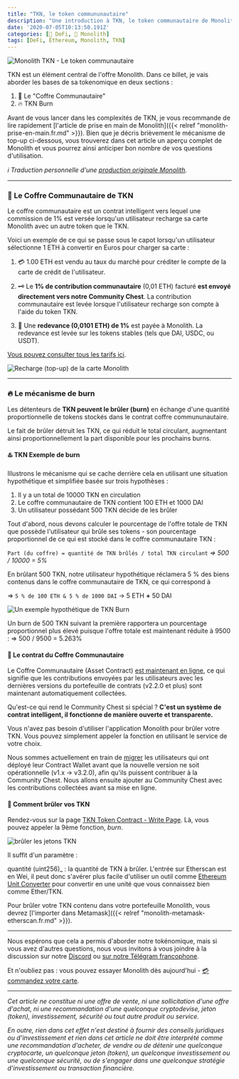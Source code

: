 ```yaml
---
title: "TKN, le token commununautaire" 
description: "Une introduction à TKN, le token communautaire de Monolith - portefeuille Ethereum avec une carte Visa : coffre communautaire, TKN burn et contrats."
date: '2020-07-05T10:13:50.191Z'
categories: [🌌 DeFi, 👾 Monolith]
tags: [DeFi, Ethereum, Monolith, TKN]
---
```


![Monolith TKN - Le token communautaire](/img/2020/tkn-token-communautaire/cover.jpeg)

TKN est un élément central de l'offre Monolith. Dans ce billet, je vais aborder les bases de sa tokenomique en deux sections :

1. 🏦 Le "Coffre Communautaire"
2. 🔥 TKN Burn

Avant de vous lancer dans les complexités de TKN, je vous recommande de lire rapidement [l'article de prise en main de Monolith]({{< relref "monolith-prise-en-main.fr.md" >}}). Bien que je décris brièvement le mécanisme de top-up ci-dessous, vous trouverez dans cet article un aperçu complet de Monolith et vous pourrez ainsi anticiper bon nombre de vos questions d'utilisation.

_ℹ Traduction personnelle d'une [production originale Monolith](https://medium.com/monolith/tkn-101-the-community-token-8ba00a13fbc7)._

---

### 🏦 Le Coffre Communautaire de TKN

Le coffre communautaire est un contrat intelligent vers lequel une commission de 1% est versée lorsqu'un utilisateur recharge sa carte Monolith avec un autre token que le TKN.

Voici un exemple de ce qui se passe sous le capot lorsqu'un utilisateur sélectionne 1 ETH à convertir en Euros pour charger sa carte :

1. 💳 1.00 ETH est vendu au taux du marché pour créditer le compte de la carte de crédit de l'utilisateur.

1. 🗝 Le **1% de contribution communautaire** (0,01 ETH) facturé **est envoyé directement vers notre Community Chest**. La contribution communautaire est levée lorsque l'utilisateur recharge son compte à l'aide du token TKN.

1. 🔮 Une **redevance (0,0101 ETH) de 1%** est payée à Monolith. La redevance est levée sur les tokens stables (tels que DAI, USDC, ou USDT).

[Vous pouvez consulter tous les tarifs ici](https://monolith.xyz/pricing/).

![Recharge (top-up) de la carte Monolith](/img/2020/tkn-token-communautaire/1-top-up.png)

---

### 🔥 Le mécanisme de burn

Les détenteurs de **TKN peuvent le brûler (burn)** en échange d'une quantité proportionnelle de tokens stockés dans le contrat coffre commununautaire.

Le fait de brûler détruit les TKN, ce qui réduit le total circulant, augmentant ainsi proportionnellement la part disponible pour les prochains burns.

#### ♨️ TKN Exemple de burn

Illustrons le mécanisme qui se cache derrière cela en utilisant une situation hypothétique et simplifiée basée sur trois hypothèses :

1. Il y a un total de 10000 TKN en circulation
2. Le coffre communautaire de TKN contient 100 ETH et 1000 DAI
3. Un utilisateur possédant 500 TKN décide de les brûler

Tout d'abord, nous devons calculer le pourcentage de l'offre totale de TKN que possède l'utilisateur qui brûle ses tokens - son pourcentage proportionnel de ce qui est stocké dans le coffre communautaire TKN :

`Part (du coffre) = quantité de TKN brûlés / total TKN circulant`
*⇒ 500 / 10000 = 5%*

En brûlant 500 TKN, notre utilisateur hypothétique réclamera 5 % des biens contenus dans le coffre communautaire de TKN, ce qui correspond à

⇒ `5 % de 100 ETH & 5 % de 1000 DAI`
→ 5 ETH **+** 50 DAI

![Un exemple hypothétique de TKN Burn](/img/2020/tkn-token-communautaire/2-tkn-burn.png)

Un burn de 500 TKN suivant la première rapportera un pourcentage proportionnel plus élevé puisque l'offre totale est maintenant réduite à 9500 :
⇒ 500 / 9500 = 5.263%

#### 📜 Le contrat du Coffre Communautaire

Le Coffre Communautaire (Asset Contract) [est maintenant en ligne](https://etherscan.io/address/asset-contract.tokencard.eth), ce qui signifie que les contributions envoyées par les utilisateurs avec les dernières versions du portefeuille de contrats (v2.2.0 et plus) sont maintenant automatiquement collectées.

Qu'est-ce qui rend le Community Chest si spécial ? **C'est un système de contrat intelligent, il fonctionne de manière ouverte et transparente.**

Vous n'avez pas besoin d'utiliser l'application Monolith pour brûler votre TKN. Vous pouvez simplement appeler la fonction en utilisant le service de votre choix.

Nous sommes actuellement en train de [migrer](https://medium.com/monolith/your-monolith-account-is-due-for-an-upgrade-35b1814a01ed) les utilisateurs qui ont déployé leur Contract Wallet avant que la nouvelle version ne soit opérationnelle (v1.x -> v3.2.0), afin qu'ils puissent contribuer à la Community Chest. Nous allons ensuite ajouter au Community Chest avec les contributions collectées avant sa mise en ligne.

#### 📘 Comment brûler vos TKN

Rendez-vous sur la page [TKN Token Contract - Write Page](https://etherscan.io/address/0xaaaf91d9b90df800df4f55c205fd6989c977e73a#writeContract). Là, vous pouvez appeler la 9ème fonction, _burn_.

![brûler les jetons TKN](/img/2020/tkn-token-communautaire/3-burning-tkn.png)

Il suffit d'un paramètre :

quantité (uint256)_ : la quantité de TKN à brûler. L'entrée sur Etherscan est en Wei, il peut donc s'avérer plus facile d'utiliser un outil comme [Ethereum Unit Converter](https://www.etherchain.org/tools/unitConverter) pour convertir en une unité que vous connaissez bien comme Ether/TKN.

Pour brûler votre TKN contenu dans votre portefeuille Monolith, vous devrez [l'importer dans Metamask]({{< relref "monolith-metamask-etherscan.fr.md" >}}).

---

Nous espérons que cela a permis d'aborder notre tokénomique, mais si vous avez d'autres questions, nous vous invitons à vous joindre à la discussion sur notre [Discord](https://discord.gg/YrrFpFd) ou [sur notre Télégram francophone](https://t.me/Monolith_fr).

Et n'oubliez pas : vous pouvez essayer Monolith dès aujourd'hui - [💳  commandez votre carte](https://monolith.xyz).

---

_Cet article ne constitue ni une offre de vente, ni une sollicitation d'une offre d'achat, ni une recommandation d'une quelconque cryptodevise, jeton (token), investissement, sécurité ou tout autre produit ou service._

_En outre, rien dans cet effet n'est destiné à fournir des conseils juridiques ou d'investissement et rien dans cet article ne doit être interprété comme une recommandation d'acheter, de vendre ou de détenir une quelconque cryptocarte, un quelconque jeton (token), un quelconque investissement ou une quelconque sécurité, ou de s'engager dans une quelconque stratégie d'investissement ou transaction financière._